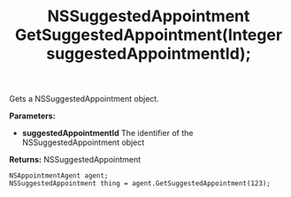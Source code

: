 ﻿---
uid: crmscript_ref_NSAppointmentAgent_GetSuggestedAppointment
title: NSSuggestedAppointment GetSuggestedAppointment(Integer suggestedAppointmentId);
intellisense: NSAppointmentAgent.GetSuggestedAppointment
keywords: NSAppointmentAgent, GetSuggestedAppointment
so.topic: reference
---

Gets a NSSuggestedAppointment object.

**Parameters:**
 - **suggestedAppointmentId** The identifier of the NSSuggestedAppointment object

**Returns:** NSSuggestedAppointment

```crmscript
NSAppointmentAgent agent;
NSSuggestedAppointment thing = agent.GetSuggestedAppointment(123);
```

